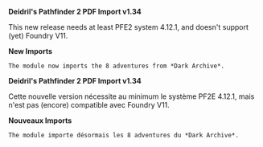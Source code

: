 **Deidril's Pathfinder 2 PDF Import v1.34**

This new release needs at least PFE2 system 4.12.1, and doesn't support (yet) Foundry V11.

**New Imports**
```
The module now imports the 8 adventures from *Dark Archive*.
```

**Deidril's Pathfinder 2 PDF Import v1.34**

Cette nouvelle version nécessite au minimum le système PF2E 4.12.1, mais n'est pas (encore) compatible avec Foundry V11.

**Nouveaux Imports**
```
The module importe désormais les 8 adventures du *Dark Archive*.
```

